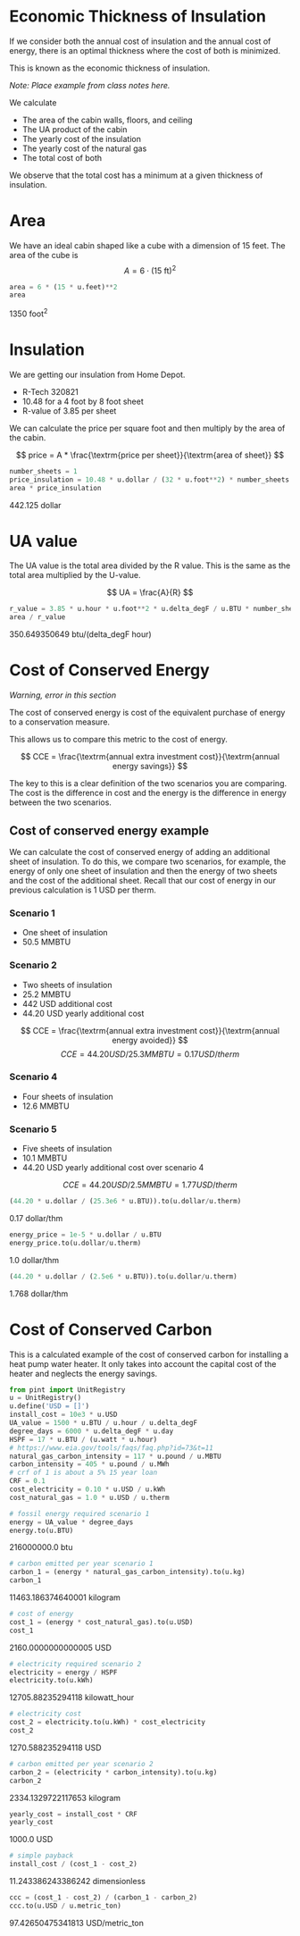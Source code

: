 # Economic Thickness of Insulation

If we consider both the annual cost of insulation and the annual cost of
energy, there is an optimal thickness where the cost of both is
minimized.

This is known as the economic thickness of insulation.

*Note: Place example from class notes here.*


We calculate

- The area of the cabin walls, floors, and ceiling
- The UA product of the cabin
- The yearly cost of the insulation
- The yearly cost of the natural gas
- The total cost of both

We observe that the total cost has a minimum at a given thickness of insulation.

# Area

We have an ideal cabin shaped like a cube with a dimension of 15 feet.  The area of the cube is
$$ A = 6 \cdot (15\ \textrm{ft})^2 $$


```python
area = 6 * (15 * u.feet)**2
area
```




1350 foot<sup>2</sup>



# Insulation

We are getting our insulation from Home Depot.

- R-Tech 320821
- 10.48 for a 4 foot by 8 foot sheet
- R-value of 3.85 per sheet

We can calculate the price per square foot and then multiply by the area of the cabin.

$$ price = A * \frac{\textrm{price per sheet}}{\textrm{area of sheet}} $$


```python
number_sheets = 1
price_insulation = 10.48 * u.dollar / (32 * u.foot**2) * number_sheets
area * price_insulation
```




442.125 dollar



# UA value

The UA value is the total area divided by the R value.  This is the same as the total area multiplied by the U-value.

$$ UA = \frac{A}{R} $$


```python
r_value = 3.85 * u.hour * u.foot**2 * u.delta_degF / u.BTU * number_sheets
area / r_value
```




350.649350649 btu/(delta_degF hour)




# Cost of Conserved Energy

*Warning, error in this section*

The cost of conserved energy is cost of the equivalent purchase of energy to a conservation measure.

This allows us to compare this metric to the cost of energy.

$$ CCE = \frac{\textrm{annual extra investment cost}}{\textrm{annual energy savings}} $$

The key to this is a clear definition of the two scenarios you are comparing.
The cost is the difference in cost and the energy is the difference in energy between the two scenarios.

## Cost of conserved energy example

We can calculate the cost of conserved energy of adding an additional sheet of insulation.  To do this, we compare two scenarios, for example, the energy of only one sheet of insulation and then the energy of two sheets and the cost of the additional sheet.  Recall that our cost of energy in our previous calculation is 1 USD per therm.

### Scenario 1
- One sheet of insulation
- 50.5 MMBTU

### Scenario 2
- Two sheets of insulation
- 25.2 MMBTU
- 442 USD additional cost
- 44.20 USD yearly additional cost

$$ CCE = \frac{\textrm{annual extra investment cost}}{\textrm{annual energy avoided}} $$
$$ CCE = 44.20 USD/25.3 MMBTU = 0.17 USD/therm$$

### Scenario 4
- Four sheets of insulation
- 12.6 MMBTU

### Scenario 5
- Five sheets of insulation
- 10.1 MMBTU
- 44.20 USD yearly additional cost over scenario 4

$$ CCE = 44.20 USD / 2.5 MMBTU = 1.77 USD/therm $$

```python
(44.20 * u.dollar / (25.3e6 * u.BTU)).to(u.dollar/u.therm)
```

0.17 dollar/thm

```python
energy_price = 1e-5 * u.dollar / u.BTU
energy_price.to(u.dollar/u.therm)
```

1.0 dollar/thm

```python
(44.20 * u.dollar / (2.5e6 * u.BTU)).to(u.dollar/u.therm)
```

1.768 dollar/thm


# Cost of Conserved Carbon

This is a calculated example of the cost of conserved carbon for installing a heat pump water heater.
It only takes into account the capital cost of the heater and neglects the energy savings.

```python
from pint import UnitRegistry
u = UnitRegistry()
u.define('USD = []')
install_cost = 10e3 * u.USD
UA_value = 1500 * u.BTU / u.hour / u.delta_degF
degree_days = 6000 * u.delta_degF * u.day
HSPF = 17 * u.BTU / (u.watt * u.hour)
# https://www.eia.gov/tools/faqs/faq.php?id=73&t=11
natural_gas_carbon_intensity = 117 * u.pound / u.MBTU
carbon_intensity = 405 * u.pound / u.MWh
# crf of 1 is about a 5% 15 year loan
CRF = 0.1
cost_electricity = 0.10 * u.USD / u.kWh
cost_natural_gas = 1.0 * u.USD / u.therm
```


```python
# fossil energy required scenario 1
energy = UA_value * degree_days
energy.to(u.BTU)
```




216000000.0 btu




```python
# carbon emitted per year scenario 1
carbon_1 = (energy * natural_gas_carbon_intensity).to(u.kg)
carbon_1
```




11463.186374640001 kilogram




```python
# cost of energy
cost_1 = (energy * cost_natural_gas).to(u.USD)
cost_1
```




2160.0000000000005 USD




```python
# electricity required scenario 2
electricity = energy / HSPF
electricity.to(u.kWh)
```




12705.88235294118 kilowatt_hour




```python
# electricity cost
cost_2 = electricity.to(u.kWh) * cost_electricity
cost_2
```




1270.588235294118 USD




```python
# carbon emitted per year scenario 2
carbon_2 = (electricity * carbon_intensity).to(u.kg)
carbon_2
```




2334.1329722117653 kilogram




```python
yearly_cost = install_cost * CRF
yearly_cost
```




1000.0 USD




```python
# simple payback
install_cost / (cost_1 - cost_2)
```




11.243386243386242 dimensionless




```python
ccc = (cost_1 - cost_2) / (carbon_1 - carbon_2)
ccc.to(u.USD / u.metric_ton)
```




97.42650475341813 USD/metric_ton



